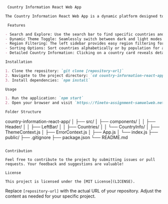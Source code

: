 
```markdown
 Country Information React Web App

The Country Information React Web App is a dynamic platform designed to provide users with comprehensive insights into various countries. Built entirely in React, this application offers an intuitive and responsive user interface, allowing users to explore and retrieve detailed information about different countries.

 Features

- Search and Explore: Use the search bar to find specific countries and explore their information.
- Dynamic Theme Toggle: Seamlessly switch between dark and light modes for a personalized experience.
- Region Filtering: The left sidebar provides easy region filtering for quick exploration.
- Sorting Options: Sort countries alphabetically or by population for a customized view.
- Detailed Country Information: Clicking on a country card reveals detailed information about the selected country.

Installation

1. Clone the repository: `git clone [repository-url]`
2. Navigate to the project directory: `cd country-information-react-app`
3. Install dependencies: `npm install`

Usage

1. Run the application: `npm start`
2. Open your browser and visit `https://fineto-assignment-samuelweb.netlify.app/` to explore the Country Information React Web App.

Folder Structure

```
country-information-react-app/
│
├── src/
│   ├── components/
│   │   ├── Header/
│   │   ├── LeftBar/
│   │   ├── Countries/
│   │   └── CountryInfo/
│   ├── ThemeContext.js
│   ├── ErrorContext.js
│   ├── App.js
│   └── index.js
├── public/
├── .gitignore
├── package.json
└── README.md
```

Contribution

Feel free to contribute to the project by submitting issues or pull requests. Your feedback and suggestions are valuable!

License

This project is licensed under the [MIT License](LICENSE).

```

Replace `[repository-url]` with the actual URL of your repository. Adjust the content as needed for your specific project.
